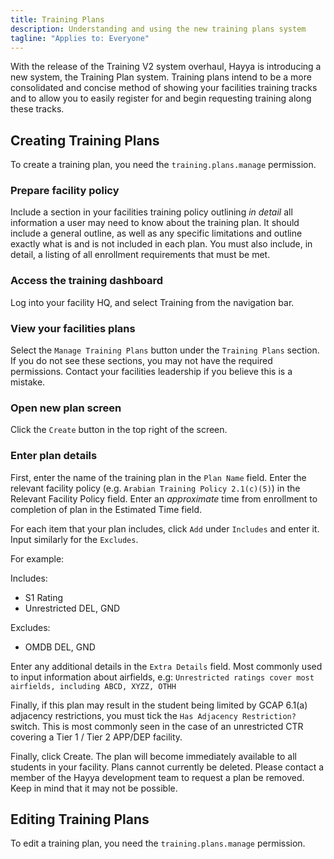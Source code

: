 ```yaml
---
title: Training Plans
description: Understanding and using the new training plans system
tagline: "Applies to: Everyone"
---
```


<script>
import Callout from "$lib/components/Callout.svelte";
import Code from "$lib/docs/components/markdown/code.svelte";
import Steps from "$lib/docs/components/Steps.svelte";
</script>

With the release of the Training V2 system overhaul, Hayya is introducing a new system, the Training Plan system. Training plans intend to be a more consolidated and concise method of showing your facilities training tracks and to allow you to easily register for and begin requesting training along these tracks.

## Creating Training Plans

<Callout title="Permission required">
To create a training plan, you need the <Code>training.plans.manage</Code> permission.
</Callout>

<Steps>

### Prepare facility policy
Include a section in your facilities training policy outlining *in detail* all information a user may need to know about the training plan. It should include a general outline, as well as any specific limitations and outline exactly what is and is not included in each plan.
You must also include, in detail, a listing of all enrollment requirements that must be met.

### Access the training dashboard
Log into your facility HQ, and select Training from the navigation bar.

### View your facilities plans
Select the `Manage Training Plans` button under the `Training Plans` section.
If you do not see these sections, you may not have the required permissions. Contact your facilities leadership if you believe this is a mistake.

### Open new plan screen
Click the `Create` button in the top right of the screen.

### Enter plan details
First, enter the name of the training plan in the `Plan Name` field.
Enter the relevant facility policy (e.g. `Arabian Training Policy 2.1(c)(5)`) in the Relevant Facility Policy field.
Enter an *approximate* time from enrollment to completion of plan in the Estimated Time field.

For each item that your plan includes, click `Add` under `Includes` and enter it. Input similarly for the `Excludes`.

For example:

Includes:
- S1 Rating
- Unrestricted DEL, GND

Excludes:
- OMDB DEL, GND

Enter any additional details in the `Extra Details` field. Most commonly used to input information about airfields, e.g:
`Unrestricted ratings cover most airfields, including ABCD, XYZZ, OTHH`

Finally, if this plan may result in the student being limited by GCAP 6.1(a) adjacency restrictions, you must tick the `Has Adjacency Restriction?` switch. This is most commonly seen in the case of an unrestricted CTR covering a Tier 1 / Tier 2 APP/DEP facility.


Finally, click Create. The plan will become immediately available to all students in your facility.
Plans cannot currently be deleted. Please contact a member of the Hayya development team to request a plan be removed. Keep in mind that it may not be possible.

</Steps>

## Editing Training Plans

<Callout title="Permission required">
To edit a training plan, you need the <Code>training.plans.manage</Code> permission.
</Callout>
